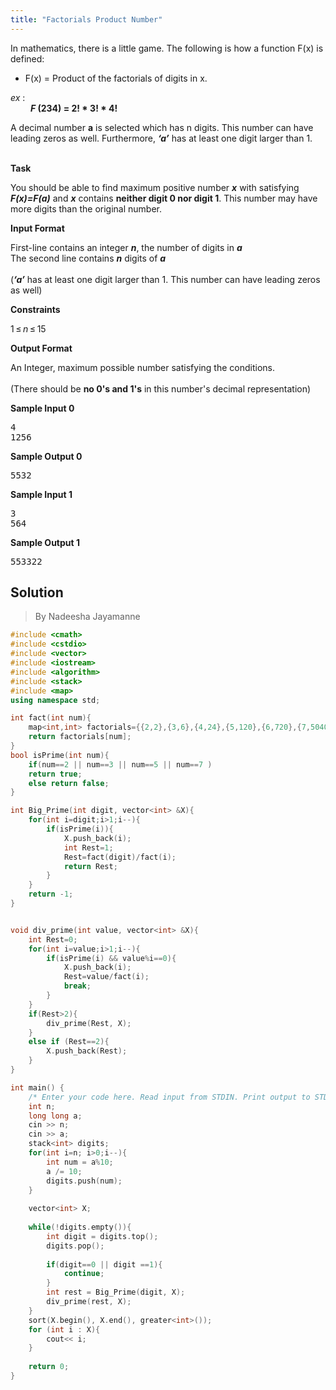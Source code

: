 ```yaml
---
title: "Factorials Product Number"
---
```


<div>
<div>
<div>
<div>
<div>
<p>In mathematics, there is a little game. The following is how a function F(x) is defined:</p>
<ul>
<li>F(x) = Product of the factorials of digits in x.</li>
</ul>
<p><em>ex</em> : <br /> &emsp;&emsp; <strong><em>F</em> (234) = 2! * 3! * 4!</strong></p>
<p>A decimal number <strong>a</strong> is selected which has n digits. This number can have leading zeros as well. Furthermore, <strong><em>&lsquo;a&rsquo;</em></strong> has at least one digit larger than 1.</p>
<p><br /><strong>Task</strong></p>
<p>You should be able to find maximum positive number <strong><em>x</em></strong> with satisfying <strong><em>F(x)=F(a)</em></strong> and <strong><em>x</em></strong> contains <strong>neither digit 0 nor digit 1</strong>. This number may have more digits than the original number.</p>
</div>
</div>
</div>
<div>
<div>
<p><strong>Input Format</strong></p>
</div>
<div>
<div>
<p>First-line contains an integer <strong><em>n</em></strong>, the number of digits in <strong><em>a</em></strong><br /> The second line contains <strong><em>n</em></strong> digits of <strong><em>a</em></strong><br /><br /> (<strong><em>&lsquo;a&rsquo;</em></strong> has at least one digit larger than 1. This number can have leading zeros as well)</p>
</div>
</div>
</div>
<div>
<div>
<p><strong>Constraints</strong></p>
</div>
<div>
<div>
<p>1&thinsp;&le;&thinsp;<em>n</em>&thinsp;&le;&thinsp;15</p>
</div>
</div>
</div>
<div>
<div>
<p><strong>Output Format</strong></p>
</div>
<div>
<div>
<p>An Integer, maximum possible number satisfying the conditions. <br /><br /> (There should be <strong>no 0's and 1's</strong> in this number's decimal representation)</p>
</div>
</div>
</div>
<div>
<div>
<p><strong>Sample Input 0</strong></p>
</div>
<div>
<div>
<div>
<pre>4
1256
</pre>
</div>
</div>
</div>
</div>
<div>
<div>
<p><strong>Sample Output 0</strong></p>
</div>
<div>
<div>
<div>
<pre>5532
</pre>
</div>
</div>
</div>
</div>
<div>
<div>
<p><strong>Sample Input 1</strong></p>
</div>
<div>
<div>
<div>
<pre>3
564
</pre>
</div>
</div>
</div>
</div>
<div>
<div>
<p><strong>Sample Output 1</strong></p>
</div>
<div>
<div>
<div>
<pre>553322
</pre>
</div>
</div>
</div>
</div>
</div>
</div>

## Solution
> By Nadeesha Jayamanne

```cpp
#include <cmath>
#include <cstdio>
#include <vector>
#include <iostream>
#include <algorithm>
#include <stack>
#include <map>
using namespace std;

int fact(int num){
    map<int,int> factorials={{2,2},{3,6},{4,24},{5,120},{6,720},{7,5040},{8,40320},{9,362880}};
    return factorials[num];
}
bool isPrime(int num){
    if(num==2 || num==3 || num==5 || num==7 )
    return true;
    else return false;
}

int Big_Prime(int digit, vector<int> &X){
    for(int i=digit;i>1;i--){
        if(isPrime(i)){
            X.push_back(i);
            int Rest=1;
            Rest=fact(digit)/fact(i);            
            return Rest;
        }
    }
    return -1;
}


void div_prime(int value, vector<int> &X){
    int Rest=0;
    for(int i=value;i>1;i--){
        if(isPrime(i) && value%i==0){
            X.push_back(i);
            Rest=value/fact(i);
            break;
        }
    }       
    if(Rest>2){
        div_prime(Rest, X);
    }
    else if (Rest==2){
        X.push_back(Rest);
    }
}

int main() {
    /* Enter your code here. Read input from STDIN. Print output to STDOUT */   
    int n;
    long long a;
    cin >> n;
    cin >> a;
    stack<int> digits;
    for(int i=n; i>0;i--){
        int num = a%10;
        a /= 10;
        digits.push(num);
    }
    
    vector<int> X;
    
    while(!digits.empty()){
        int digit = digits.top();
        digits.pop();
        
        if(digit==0 || digit ==1){
            continue;
        }
        int rest = Big_Prime(digit, X);
        div_prime(rest, X);
    }
    sort(X.begin(), X.end(), greater<int>());
    for (int i : X){
        cout<< i;
    }
    
    return 0;
}
